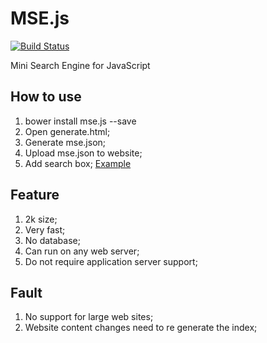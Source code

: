 # MSE.js #

[![Build Status](https://travis-ci.org/xuender/mse.js.svg)](https://travis-ci.org/xuender/mse.js)

Mini Search Engine for JavaScript

## How to use ##

1. bower install mse.js --save
2. Open generate.html;
3. Generate mse.json;
4. Upload mse.json to website;
5. Add search box; [Example](https://github.com/xuender/mse.js/blob/gh-pages/index.html)

## Feature ##

1. 2k size;
2. Very fast;
3. No database;
4. Can run on any web server;
5. Do not require application server support;

## Fault ##

1. No support for large web sites;
2. Website content changes need to re generate the index;
